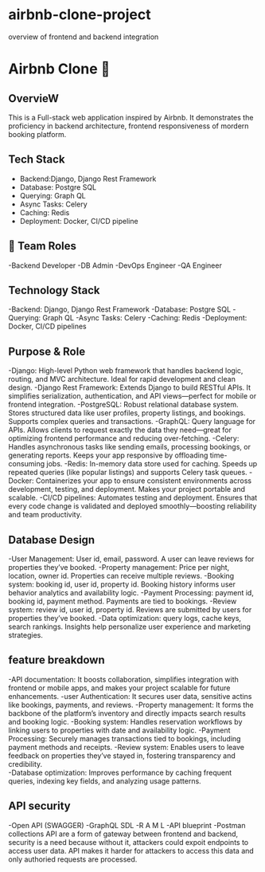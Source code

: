 # airbnb-clone-project
overview of frontend and backend integration
# Airbnb Clone 🏡

## OvervieW
 This is a Full-stack web application inspired by Airbnb. It demonstrates the proficiency in backend architecture, frontend responsiveness of mordern booking platform.
 
## Tech Stack
- Backend:Django, Django Rest Framework
- Database: Postgre SQL
- Querying: Graph QL
- Async Tasks: Celery
- Caching: Redis
- Deployment: Docker, CI/CD pipeline

## 👥 Team Roles
-Backend Developer
-DB Admin
-DevOps Engineer
-QA Engineer

## Technology Stack
-Backend: Django, Django Rest Framework
-Database: Postgre SQL
-Querying: Graph QL
-Async Tasks: Celery
-Caching: Redis
-Deployment: Docker, CI/CD pipelines

## Purpose & Role
-Django: High-level Python web framework that handles backend logic, routing, and MVC architecture. Ideal for rapid development and clean design.
-Django Rest Framework: Extends Django to build RESTful APIs. It simplifies serialization, authentication, and API views—perfect for mobile or frontend integration.
-PostgreSQL: Robust relational database system. Stores structured data like user profiles, property listings, and bookings. Supports complex queries and transactions.
-GraphQL:	Query language for APIs. Allows clients to request exactly the data they need—great for optimizing frontend performance and reducing over-fetching.
-Celery: Handles asynchronous tasks like sending emails, processing bookings, or generating reports. Keeps your app responsive by offloading time-consuming jobs.
-Redis: In-memory data store used for caching. Speeds up repeated queries (like popular listings) and supports Celery task queues.
-Docker: Containerizes your app to ensure consistent environments across development, testing, and deployment. Makes your project portable and scalable.
-CI/CD pipelines: Automates testing and deployment. Ensures that every code change is validated and deployed smoothly—boosting reliability and team productivity.

## Database Design
-User Management: User id, email, password.
A user can leave reviews for properties they’ve booked.
-Property management: Price per night, location, owner id.
Properties can receive multiple reviews.
-Booking system: booking id, user id, property id.
Booking history informs user behavior analytics and availability logic.
-Payment Processing: payment id, booking id, payment method.
Payments are tied to bookings.
-Review system: review id, user id, property id.
Reviews are submitted by users for properties they’ve booked.
-Data optimization: query logs, cache keys, search rankings.
Insights help personalize user experience and marketing strategies.

## feature breakdown
-API documentation: It boosts collaboration, simplifies integration with frontend or mobile apps, and makes your project scalable for future enhancements.
-user Authentication: It secures user data, sensitive actins like bookings, payments, and reviews.
-Property management: It forms the backbone of the platform’s inventory and directly impacts search results and booking logic.
-Booking system: Handles reservation workflows by linking users to properties with date and availability logic.
-Payment Processing: Securely manages transactions tied to bookings, including payment methods and receipts.
-Review system: Enables users to leave feedback on properties they’ve stayed in, fostering transparency and credibility.  
-Database optimization: Improves performance by caching frequent queries, indexing key fields, and analyzing usage patterns.

## API security
-Open API (SWAGGER)
-GraphQL SDL
-R A M L
-API blueprint
-Postman collections
API are a form of gateway between frontend and backend, security is a need because without it, attackers could expoit endpoints to access user data. API makes it harder for attackers to access this data and only authoried requests are processed.
